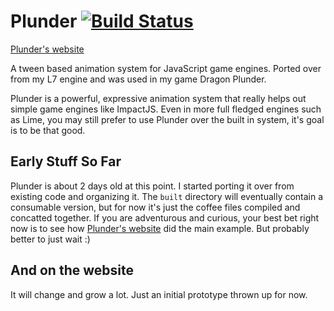 # Plunder [![Build Status](https://secure.travis-ci.org/city41/plunder.png?branch=master)](http://travis-ci.org/city41/plunder)

[Plunder's website](http://city41.github.io/plunder)

A tween based animation system for JavaScript game engines. Ported over from my L7 engine and was used in my game Dragon Plunder. 

Plunder is a powerful, expressive animation system that really helps out simple game engines like ImpactJS. Even in more full fledged engines
such as Lime, you may still prefer to use Plunder over the built in system, it's goal is to be that good.

## Early Stuff So Far

Plunder is about 2 days old at this point. I started porting it over from existing code and organizing it. The `built` directory will eventually contain a consumable version, but for now it's just the coffee files compiled and concatted together. If you are adventurous and curious, your best bet right now is to see how [Plunder's website](http://city41.github.io/plunder) did the main example. But probably better to just wait :)

## And on the website

It will change and grow a lot. Just an initial prototype thrown up for now.
